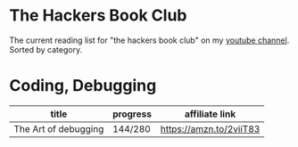 # The Hackers Book Club
The current reading list for "the hackers book club" on my [youtube channel](https://youtube.com/devnull1337). Sorted by category.

# Coding, Debugging
| title | progress | affiliate link |
|---|---|---|
| The Art of debugging |  144/280 | https://amzn.to/2viiT83 |

